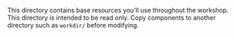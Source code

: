 This directory contains base resources you'll use throughout the workshop. This directory is intended to be read only. Copy components to another directory such as `workdir/` before modifying. 